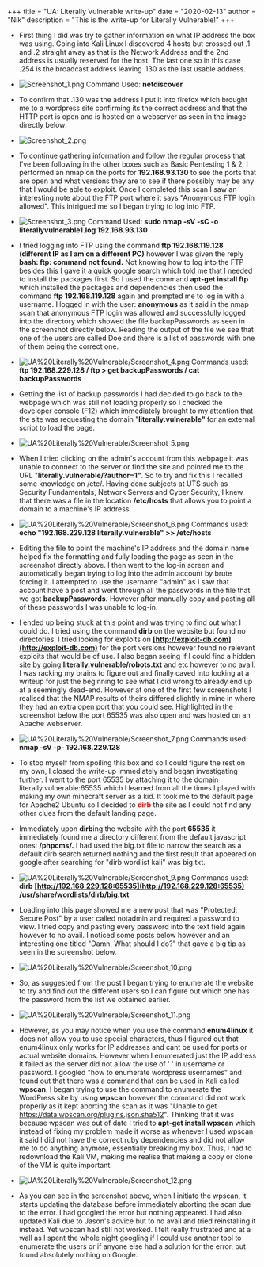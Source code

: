 +++
title = "UA: Literally Vulnerable write-up"
date = "2020-02-13"
author = "Nik"
description = "This is the write-up for Literally Vulnerable!"
+++

- First thing I did was try to gather information on what IP address the box was using. Going into Kali Linux I discovered 4 hosts but crossed out .1 and .2 straight away as that is the Network 
Address and the 2nd address is usually reserved for the host. The last one so in this case .254 is the broadcast address leaving .130 as the last usable address.

- ![Screenshot_1.png](/litvulnimg/Screenshot_1.png) Command Used: **netdiscover**

- To confirm that .130 was the address I put it into firefox which brought me to a wordpress site confirming its the correct address and that the HTTP port is open and is hosted on a webserver as 
seen in the image directly below:

- ![Screenshot_2.png](/litvulnimg/Screenshot_2.png)

- To continue gathering information and follow the regular process that I've been following in the other boxes such as Basic Pentesting 1 & 2, I performed an nmap on the ports for 
**192.168.93.130** to see the ports that are open and what versions they are to see if there possibly may be any that I would be able to exploit. Once I completed this scan I saw an interesting 
note about the FTP port where it says "Anonymous FTP login allowed". This intrigued me so I began trying to log into FTP.

- ![Screenshot_3.png](/litvulnimg/Screenshot_3.png) Command Used: **sudo nmap -sV -sC -o literallyvulnerable1.log 192.168.93.130**

- I tried logging into FTP using the command **ftp 192.168.119.128 (different IP as I am on a different PC)** however I was given the reply **bash: ftp: command not found.** Not knowing how to log 
into the FTP besides this I gave it a quick google search which told me that I needed to install the packages first. So I used the command **apt-get install ftp** which installed the packages and 
dependencies then used the command **ftp 192.168.119.128** again and prompted me to log in with a username. I logged in with the user: **anonymous** as it said in the nmap scan that anonymous FTP 
login was allowed and successfully logged into the directory which showed the file backupPasswords as seen in the screenshot directly below. Reading the output of the file we see that one of the 
users are called Doe and there is a list of passwords with one of them being the correct one.

- ![UA%20Literally%20Vulnerable/Screenshot_4.png](/litvulnimg/Screenshot_4.png) Commands used: **ftp 192.168.229.128 / ftp > get backupPasswords / cat backupPasswords** 

- Getting the list of backup passwords I had decided to go back to the webpage which was still not loading properly so I checked the developer console (F12) which immediately brought to my 
attention that the site was requesting the domain "**literally.vulnerable"** for an external script to load the page. 

- ![UA%20Literally%20Vulnerable/Screenshot_5.png](/litvulnimg/Screenshot_5.png)

- When I tried clicking on the admin's account from this webpage it was unable to connect to the server or find the site and pointed me to the URL 
"**literally.vulnerable/?author=1"**. So to try and fix this I recalled some knowledge on /etc/. Having done subjects at UTS such as Security Fundamentals, Network Servers and Cyber Security, 
I knew that there was a file in the location **/etc/hosts** that allows you to point a domain to a machine's IP address. 

- ![UA%20Literally%20Vulnerable/Screenshot_6.png](/litvulnimg/Screenshot_6.png) Commands used: **echo "192.168.229.128 literally.vulnerable" >> /etc/hosts**

- Editing the file to point the machine's IP address and the domain name helped fix the formatting and fully loading the page as seen in the screenshot directly above. I then went to the log-in 
screen and automatically began trying to log into the admin account by brute forcing it. I attempted to use the username "admin" as I saw that account have a post and went through all the 
passwords in the file that we got **backupPasswords.** However after manually copy and pasting all of these passwords I was unable to log-in.

- I ended up being stuck at this point and was trying to find out what I could do. I tried using the command **dirb** on the website but found no directories. 
I tried looking for exploits on **[http://exploit-db.com](http://exploit-db.com)** for the port versions however found no relevant exploits that would be of use. I also began seeing if I could 
find a hidden site by going **literally.vulnerable/robots.txt** and etc however to no avail. I was racking my brains to figure out and finally caved into looking at a writeup for just the 
beginning to see what I did wrong to already end up at a seemingly dead-end. However at one of the first few screenshots I realised that the NMAP results of theirs differed slightly in mine in 
where they had an extra open port that you could see. Highlighted in the screenshot below the port 65535 was also open and was hosted on an Apache webserver.

- ![UA%20Literally%20Vulnerable/Screenshot_7.png](/litvulnimg/Screenshot_7.png) Commands used: **nmap -sV -p- 192.168.229.128**

- To stop myself from spoiling this box and so I could figure the rest on my own, I closed the write-up immediately and began investigating further. I went to the port 65535 by attaching it to the 
domain literally.vulnerable:65535 which I learned from all the times I played with making my own minecraft server as a kid. It took me to the default page for Apache2 Ubuntu so I decided to 
<span style="color:red">**dirb**</span> the site as I could not find any other clues from the default landing page.

- Immediately upon **dirb**ing the website with the port **65535** it immediately found me a directory different from the default javascript ones: **/phpcms/.** 
I had used the big.txt file to narrow the search as a default dirb search returned nothing and the first result that appeared on google after searching for "dirb wordlist kali" was big.txt.

- ![UA%20Literally%20Vulnerable/Screenshot_9.png](/litvulnimg/Screenshot_9.png) Commands used: **dirb [http://192.168.229.128:65535](http://192.168.229.128:65535) /usr/share/wordlists/dirb/big.txt**

- Loading into this page showed me a new post that was "Protected: Secure Post" by a user called notadmin and required a password to view. I tried copy and pasting every password into the text 
field again however to no avail. I noticed some posts below however and an interesting one titled "Damn, What should I do?" that gave a big tip as seen in the screenshot below.

- ![UA%20Literally%20Vulnerable/Screenshot_10.png](/litvulnimg/Screenshot_10.png)

- So, as suggested from the post I began trying to enumerate the website to try and find out the different users so I can figure out which one has the password from the list we obtained earlier.

- ![UA%20Literally%20Vulnerable/Screenshot_11.png](/litvulnimg/Screenshot_11.png)

- However, as you may notice when you use the command **enum4linux** it does not allow you to use special characters, thus I figured out that enum4linux only works for IP addresses and cant be used 
for ports or actual website domains. However when I enumerated just the IP address it failed as the server did not allow the use of ' ' in username or password. I googled 
"how to enumerate wordpress usernames" and found out that there was a command that can be used in Kali called **wpscan**. I began trying to use the command to enumerate the WordPress site by using 
**wpscan** however the command did not work properly as it kept aborting the scan as it was "Unable to get https://data.wpscan.org/plugins.json.sha512". Thinking that it was because wpscan was out 
of date I tried to **apt-get install wpscan** which instead of fixing my problem made it worse as whenever I used wpscan it said I did not have the correct ruby dependencies and did not allow me 
to do anything anymore, essentially breaking my box. Thus, I had to redownload the Kali VM, making me realise that making a copy or clone of the VM is quite important. 

- ![UA%20Literally%20Vulnerable/Screenshot_12.png](/litvulnimg/Screenshot_12.png)

- As you can see in the screenshot above, when I initiate the wpscan, it starts updating the database before immediately aborting the scan due to the error. I had googled the error but nothing 
appeared. I had also updated Kali due to Jason's advice but to no avail and tried reinstalling it instead. Yet wpscan had still not worked. I felt really frustrated and at a wall as I spent the 
whole night googling if I could use another tool to enumerate the users or if anyone else had a solution for the error, but found absolutely nothing on Google.